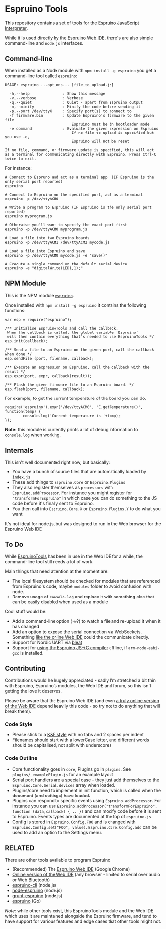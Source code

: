 Espruino Tools
==============

This repository contains a set of tools for the [Espruino JavaScript Interpreter](http://www.espruino.com).

While it is used directly by the [Espruino Web IDE](http://www.github.com/espruino/EspruinoWebIDE), there's are also simple command-line and `node.js` interfaces.


Command-line
------------

When installed as a Node module with `npm install -g espruino` you get a command-line tool called `espruino`:

```
USAGE: espruino ...options... [file_to_upload.js]

  -h,--help               : Show this message
  -v,--verbose            : Verbose
  -q,--quiet              : Quiet - apart from Espruino output
  -m,--minify             : Minify the code before sending it
  -p,--port /dev/ttyX     : Specify port(s) to connect to
  -f firmware.bin         : Update Espruino's firmware to the given file
                              Espruino must be in bootloader mode
  -e command              : Evaluate the given expression on Espruino
                              If no file to upload is specified but you use -e,
                              Espruino will not be reset

If no file, command, or firmware update is specified, this will act
as a terminal for communicating directly with Espruino. Press Ctrl-C
twice to exit.
```

For instance:

```
# Connect to Espruno and act as a terminal app  (IF Espruino is the only serial port reported)
espruino

# Connect to Espruino on the specified port, act as a terminal
espruino -p /dev/ttyACM0 

# Write a program to Espruino (IF Espruino is the only serial port reported)
espruino myprogram.js

# Otherwise you'll want to specify the exact port first
espruino -p /dev/ttyACM0 myprogram.js

# Load a file into two Espruino boards
espruino -p /dev/ttyACM1 /dev/ttyACM2 mycode.js

# Load a file into Espruino and save
espruino -p /dev/ttyACM0 mycode.js -e "save()"

# Execute a single command on the default serial device
espruino -e "digitalWrite(LED1,1);"
```


NPM Module
----------

This is the NPM module [`espruino`](https://www.npmjs.com/package/espruino). 

Once installed with `npm install -g espruino` it contains the following functions:

```
var esp = require("espruino");

/** Initialise EspruinoTools and call the callback.
 When the callback is called, the global variable 'Espruino'
 will then contain everything that's needed to use EspruinoTools */
esp.init(callback);

/** Send a file to an Espruino on the given port, call the callback when done */
esp.sendFile (port, filename, callback);

/** Execute an expression on Espruino, call the callback with the result */
esp.expr(port, expr, callback(result));

/** Flash the given firmware file to an Espruino board. */
esp.flash(port, filename, callback);
```

For example, to get the current temperature of the board you can do:

```
require('espruino').expr('/dev/ttyACM0', 'E.getTemperature()', function(temp) {
        console.log('Current temperature is '+temp); 
});
```

**Note:** this module is currently prints a lot of debug
information to `console.log` when working.


Internals
---------

This isn't well documented right now, but basically:

* You have a bunch of source files that are automatically loaded by `index.js`
* These add things to `Espruino.Core` or `Espruino.Plugins`
* They also register themselves as `processors` with `Espruino.addProcessor`. For instance you might register for `"transformForEspruino"` in which case you can do something to the JS code before it's finally sent to Espruino. 
* You then call into `Espruino.Core.X` or `Espruino.Plugins.Y` to do what you want

It's not ideal for node.js, but was designed to run in the Web browser for the [Espruino Web IDE](http://www.github.com/espruino/EspruinoWebIDE)


To Do
-----

While [EspruinoTools](http://www.github.com/espruino/EspruinoTools) has been in use in the Web IDE for a while, the command-line tool still needs a lot of work.

Main things that need attention at the moment are:

* The local filesystem should be checked for modules that are referenced from Espruino's code, maybe `modules` folder to avoid confusion with node.
* Remove usage of `console.log` and replace it with something else that can be easily disabled when used as a module

Cool stuff would be:

* Add a command-line option (`-w`?) to watch a file and re-upload it when it has changed
* Add an option to expose the serial connection via WebSockets. Something [like the online Web IDE](http://espruino.github.io/EspruinoWebIDE/) could the communicate directly.
* Support for Nordic UART via [bleat](https://www.npmjs.com/package/bleat)
* Support for [using the Espruino JS->C compiler](https://github.com/gfwilliams/EspruinoCompiler) offline, if `arm-node-eabi-gcc` is installed.


Contributing
------------

Contributions would he hugely appreciated - sadly I'm stretched a bit thin with Espruino, Espruino's modules, the Web IDE and forum, so this isn't getting the love it deserves.

Please be aware that the Espruino Web IDE (and even [a truly online version of the Web IDE](http://espruino.github.io/EspruinoWebIDE/) depend heavily this code - so try not to do anything that will break them).

### Code Style

 * Please stick to a [K&R style](http://en.wikipedia.org/wiki/1_true_brace_style#K.26R_style) with no tabs and 2 spaces per indent
 * Filenames should start with a lowerCase letter, and different words should be capitalised, not split with underscores
 
### Code Outline

 * Core functionality goes in `core`, Plugins go in `plugins`. See `plugins/_examplePlugin.js` for an example layout
 * Serial port handlers are a special case - they just add themselves to the `Espruino.Core.Serial.devices` array when loaded.
 * Plugins/core need to implement in init function, which is called when the document (and settings) have loaded.
 * Plugins can respond to specific events using `Espruino.addProcessor`. For instance you can use `Espruino.addProcessor("transformForEspruino", function (data,callback) { .. })` and can modify code before it is sent to Espruino. Events types are documented at the top of `espruino.js`
 * Config is stored in `Espruino.Config.FOO` and is changed with `Espruino.Config.set("FOO", value)`. `Espruino.Core.Config.add` can be used to add an option to the Settings menu.


RELATED
-------

There are other tools available to program Espruino:

* (Recommended) The [Espruino Web IDE](http://www.github.com/espruino/EspruinoWebIDE) (Google Chrome)
* [Online version of the Web IDE](http://espruino.github.io/EspruinoWebIDE/) (any browser - limited to serial over audio or Web Bluetooth)
* [espruino-cli](https://www.npmjs.org/package/espruino-cli) (node.js)
* [node-espruino](https://www.npmjs.com/package/node-espruino) (node.js)
* [grunt-espruino](https://www.npmjs.com/package/grunt-espruino) (node.js)
* [espruino](https://github.com/olliephillips/espruingo) (Go)

*Note:* while other tools exist, this EspruinoTools module and the Web IDE which uses it are maintained alongside the Espruino firmware, and tend to have support for various features and edge cases that other tools might not.
